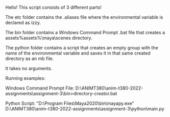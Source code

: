 Hello! This script consists of 3 different parts!

The etc folder contains the .aliases file where the environmental variable is declared as izzy.

The bin folder contains a Windows Command Prompt .bat file that creates a assets\%assets%\maya\scenes directory.

The python folder contains a script that creates an empty group with the name of the environmental variable and saves it in that same created directory as an mb file.

It takes no arguments.

Running examples:

Windows Command Prompt File:
D:\ANIMT380\anim-t380-2022-assignments\assignment-3\bin>directory-creator.bat

Python Script:
"D:\Program Files\Maya2020\bin\mayapy.exe" D:\ANIMT380\anim-t380-2022-assignments\assignment-3\python\main.py


